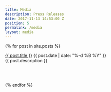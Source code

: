 ```yaml
---
title: Media
description: Press Releases
date: 2017-11-13 14:53:00 Z
position: 5
permalink: /media
layout: media
---
```


{% for post in site.posts %}
<div class="col-xs-12 col-sm-12">
<div class="team-entry">
<a class="team-title" style="text-decoration: underline; width: 100%;" href="{{ post.url | replace: '.html', '' }}">{{ post.title }}</a>
<a class="team-pos">{{ post.date | date: "%-d %B %Y" }}</a>
<div class="team-text" style="height: 80px">{{ post.description }}</div>
</div>
</div>
{% endfor %}
